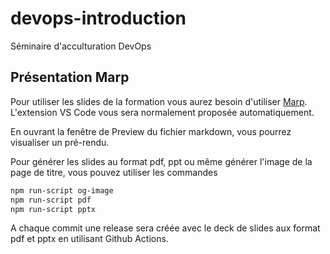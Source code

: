 # devops-introduction

Séminaire d'acculturation DevOps

## Présentation Marp

Pour utiliser les slides de la formation vous aurez besoin d'utiliser [Marp](https://marpit.marp.app/).
L'extension VS Code vous sera normalement proposée automatiquement.

En ouvrant la fenêtre de Preview du fichier markdown, vous pourrez visualiser un pré-rendu.

Pour générer les slides au format pdf, ppt ou même générer l'image de la page de titre, vous pouvez utiliser les commandes 

```bash
npm run-script og-image
npm run-script pdf
npm run-script pptx
```

A chaque commit une release sera créée avec le deck de slides aux format pdf et pptx en utilisant Github Actions.